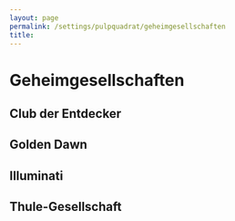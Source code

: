 ```yaml
---
layout: page
permalink: /settings/pulpquadrat/geheimgesellschaften
title: 
---
```


# Geheimgesellschaften

## Club der Entdecker

## Golden Dawn

## Illuminati

## Thule-Gesellschaft

